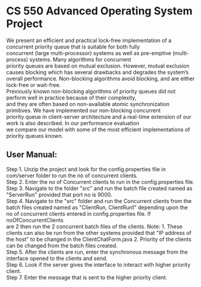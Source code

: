 # CS 550 Advanced Operating System Project
We present an efficient and practical lock-free implementation of a concurrent priority queue that is suitable for both fully <br>
concurrent (large multi-processor) systems as well as pre-emptive (multi-process) systems. Many algorithms for concurrent <br> priority
queues are based on mutual exclusion. However, mutual exclusion causes blocking which has several drawbacks and degrades the system’s 
overall performance. Non-blocking algorithms avoid blocking, and are either lock-free or wait-free. <br>
Previously known non-blocking algorithms of priority queues did not perform well in practice because of their complexity, <br>
and they are often based on non-available atomic synchronization primitives. We have implemented our non-blocking concurrent <br> priority queue in client-server architecture and 
a real-time extension of our work is also described. In our performance evaluation <br> we compare our model
with some of the most efficient implementations of priority queues known.

## User Manual: 
Step 1. Unzip the project and look for the config.properties file in com/server folder to run the no of concurrent clients.<br> 
Step 2. Enter the no of Concurrent clients to run in the config.properties file. <br>
Step 3. Navigate to the folder "src" and run the batch file created named as "ServerRun" provided that port no is 9000. <br>
Step 4. Navigate to the "src" folder and run the Concurrent clients from the batch files created named as "ClientRun, ClientRun1" depending upon the no of concurrent clients entered in config.properties file. If noOfConcurrentClients <br>are 2 then run the 2 concurrent batch files of the clients. Note: 1. These clients can also be run from the other systems provided that "IP address of the host" to be changed in the ClientChatForm.java 2. Priority of the clients can be changed from the batch files created.<br>
Step 5. After the clients are run, enter the synchronous message from the interface opened to the clients and send. <br>
Step 6. Look if the server gives the interface to interact with higher priority client. <br>
Step 7. Enter the message that is sent to the higher priority client.<br>